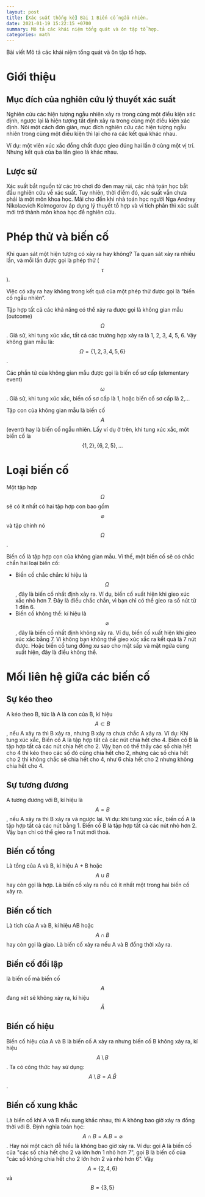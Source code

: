 ```yaml
---
layout: post
title: [Xác suất thống kê] Bài 1 Biến cố ngẫu nhiên.
date: 2021-01-19 15:22:15 +0700
summary: Mô tả các khái niệm tổng quát và ôn tập tổ hợp.
categories: math
---
```


Bài viết Mô tả các khái niệm tổng quát và ôn tập tổ hợp.

# Giới thiệu

## Mục đích của nghiên cứu lý thuyết xác suất
Nghiên cứu các hiện tượng ngẫu nhiên xảy ra trong cùng một điều kiện xác định, ngược lại là hiện tượng tất định xảy ra trong cùng một điều kiện xác định. Nói một cách đơn giản, mục đích nghiên cứu các hiện tượng ngẫu nhiên trong cùng một điều kiện thì lại cho ra các kết quả khác nhau.

Ví dụ: một viên xúc xắc đồng chất được gieo đúng hai lần ở cùng một vị trí. Nhưng kết quả của ba lần gieo là khác nhau.

## Lược sử
Xác suất bắt nguồn từ các trò chơi đỏ đen may rủi, các nhà toán học bắt đầu nghiên cứu về xác suất. Tuy nhiên, thời điểm đó, xác suất vẫn chưa phải là một môn khoa học. Mãi cho đến khi nhà toán học người Nga Andrey Nikolaevich Kolmogorov áp dụng lý thuyết tổ hợp và vi tích phân thì xác suất mới trở thành môn khoa học để nghiên cứu.

# Phép thử và biến cố
Khi quan sát một hiện tượng có xảy ra hay không? Ta quan sát xảy ra nhiều lần, và mỗi lần được gọi là phép thử ($$ \tau $$). 

Việc có xảy ra hay không trong kết quả của một phép thử được gọi là “biến cố ngẫu nhiên”.

Tập hợp tất cả các khả năng có thể xảy ra được gọi là không gian mẫu (outcome) $$ \Omega $$. Giả sử, khi tung xúc xắc, tất cả các trường hợp xảy ra là 1, 2, 3, 4, 5, 6. Vậy không gian mẫu là:
$$ \Omega = \left \{ 1, 2, 3, 4, 5, 6 \right \} $$ .

Các phần tử của không gian mẫu được gọi là biến cố sơ cấp (elementary event) $$ \omega $$. Giả sử, khi tung xúc xắc, biến cố sơ cấp là 1, hoặc biến cố sơ cấp là 2,…

Tập con của không gian mẫu là biến cố $$ A $$ (event) hay là biến cố ngẫu nhiên. Lấy ví dụ ở trên, khi tung xúc xắc, môt biến cố là $$ \left \{ 1, 2 \right \},\left \{ 6, 2, 5 \right \},... $$

# Loại biến cố
Một tập hợp $$ \Omega $$ sẽ có ít nhất có hai tập hợp con bao gồm $$ \varnothing $$ và tập chính nó $$ \Omega $$.

Biến cố là tập hợp con của không gian mẫu. Vì thế, một biến cố sẽ có chắc chắn hai loại biến cố:
+ Biến cố chắc chắn: kí hiệu là $$ \Omega $$, đây là biến cố nhất định xảy ra. Ví dụ, biến cố xuất hiện khi gieo xúc xắc nhỏ hơn 7. Đây là điều chắc chắn, vì bạn chỉ có thể gieo ra số nút từ 1 đến 6.
+ Biến cố không thể: kí hiệu là $$ \varnothing $$, đây là biến cố nhất định không xảy ra. Ví dụ, biến cố xuất hiện khi gieo xúc xắc bằng 7. Vì không bạn không thể gieo xúc xắc ra kết quả là 7 nút được. Hoặc biến cố tung đồng xu sao cho mặt sấp và mặt ngửa cùng xuất hiện, đây là điều không thể.

# Mối liên hệ giữa các biến cố

## Sự kéo theo
A kéo theo B, tức là A là con của B, kí hiệu $$ A \subset B $$, nếu A xảy ra thì B xảy ra, nhưng B xảy ra chưa chắc A xảy ra.
Ví dụ: Khi tung xúc xắc, Biến cố A là tập hợp tất cả các nút chia hết cho 4. Biến cố B là tập hợp tất cả các nút chia hết cho 2. Vậy bạn có thể thấy các số chia hết cho 4 thì kéo theo các số đó cũng chia hết cho 2, nhưng các số chia hết cho 2 thì không chắc sẽ chia hết cho 4, như 6 chia hết cho 2 nhưng không chia hết cho 4.

## Sự tương đương
A tương đương với B, kí hiệu là $$ A = B $$, nếu A xảy ra thì B xảy ra và ngược lại.
Ví dụ: khi tung xúc xắc, biến cố A là tập hợp tất cả các nút bằng 1. Biến cố B là tập hợp tất cả các nút nhỏ hơn 2. Vậy bạn chỉ có thể gieo ra 1 nút mới thoả.

## Biến cố tổng
Là tổng của A và B, kí hiệu A + B hoặc $$ A \cup  B $$ hay còn gọi là hợp. Là biến cố xảy ra nếu có ít nhất một trong hai biến cố xảy ra.

## Biến cố tích
Là tích của A và B, kí hiệu AB hoặc $$ A \cap B $$ hay còn gọi là giao. Là biến cố xảy ra nếu A và B đồng thời xảy ra. 

## Biến cố đối lập
là biến cố mà biến cố $$A$$ đang xét sẽ không xảy ra, kí hiệu $$ \bar{A}$$ 

## Biến cố hiệu 
Biến cố hiệu của A và B là biến cố A xảy ra nhưng biến cố B không xảy ra, kí hiệu $$A \setminus B$$. Ta có công thức hay sử dụng: $$ A \setminus B = A.\bar{B} $$.

## Biến cố xung khắc
Là biến cố khi A và B nếu xung khắc nhau, thì A không bao giờ xảy ra đồng thời với B. Định nghĩa toán học: $$ A\cap B = A.B = \varnothing $$. Hay nói một cách dễ hiểu là không bao giờ xảy ra.
Ví dụ: gọi A là biến cố của "các số chia hết cho 2 và lớn hơn 1 nhỏ hơn 7", gọi B là biến cố của "các số không chia hết cho 2 lớn hơn 2 và nhỏ hơn 6".
Vậy $$ A = \left \{ 2, 4, 6  \right \} $$ và $$ B = \left \{ 3, 5 \right \} $$
